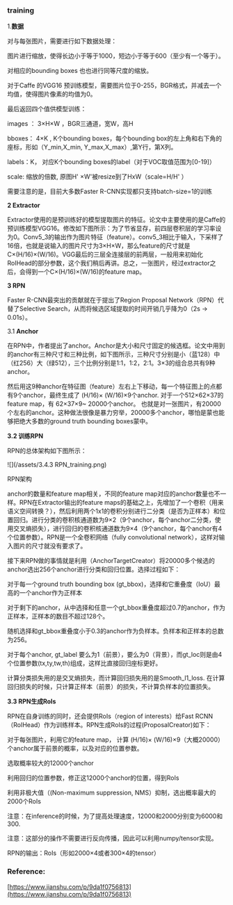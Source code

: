 ### training

1.**数据**

对与每张图片，需要进行如下数据处理：

图片进行缩放，使得长边小于等于1000，短边小于等于600（至少有一个等于）。

对相应的bounding boxes 也也进行同等尺度的缩放。

对于Caffe 的VGG16 预训练模型，需要图片位于0-255，BGR格式，并减去一个均值，使得图片像素的均值为0。

最后返回四个值供模型训练：

images ： 3×H×W ，BGR三通道，宽W，高H

bboxes： 4×K , K个bounding boxes，每个bounding box的左上角和右下角的座标，形如（Y\_min,X\_min, Y\_max,X\_max）,第Y行，第X列。

labels：K， 对应K个bounding boxes的label（对于VOC取值范围为\[0-19\]）

scale: 缩放的倍数, 原图H' ×W'被resize到了HxW（scale=H/H' ）

需要注意的是，目前大多数Faster R-CNN实现都只支持batch-size=1的训练

**2 Extractor**

Extractor使用的是预训练好的模型提取图片的特征。论文中主要使用的是Caffe的预训练模型VGG16。修改如下图所示：为了节省显存，前四层卷积层的学习率设为0。Conv5\_3的输出作为图片特征（feature）。conv5\_3相比于输入，下采样了16倍，也就是说输入的图片尺寸为3×H×W，那么feature的尺寸就是C×\(H/16\)×\(W/16\)。VGG最后的三层全连接层的前两层，一般用来初始化RoIHead的部分参数，这个我们稍后再讲。总之，一张图片，经过extractor之后，会得到一个C×\(H/16\)×\(W/16\)的feature map。

**3 RPN**

Faster R-CNN最突出的贡献就在于提出了Region Proposal Network（RPN）代替了Selective Search，从而将候选区域提取的时间开销几乎降为0（2s -&gt; 0.01s）。

3.1 **Anchor**

在RPN中，作者提出了anchor。Anchor是大小和尺寸固定的候选框。论文中用到的anchor有三种尺寸和三种比例，如下图所示，三种尺寸分别是小（蓝128）中（红256）大（绿512），三个比例分别是1:1，1:2，2:1。3×3的组合总共有9种anchor。

然后用这9种anchor在特征图（feature）左右上下移动，每一个特征图上的点都有9个anchor，最终生成了 \(H/16\)× \(W/16\)×9个anchor. 对于一个512×62×37的feature map，有 62×37×9~ 20000个anchor。 也就是对一张图片，有20000个左右的anchor。这种做法很像是暴力穷举，20000多个anchor，哪怕是蒙也能够把绝大多数的ground truth bounding boxes蒙中。

**3.2 训练RPN**

RPN的总体架构如下图所示：

![](/assets/3.4.3 RPN_training.png)

RPN架构

anchor的数量和feature map相关，不同的feature map对应的anchor数量也不一样。RPN在Extractor输出的feature maps的基础之上，先增加了一个卷积（用来语义空间转换？），然后利用两个1x1的卷积分别进行二分类（是否为正样本）和位置回归。进行分类的卷积核通道数为9×2（9个anchor，每个anchor二分类，使用交叉熵损失），进行回归的卷积核通道数为9×4（9个anchor，每个anchor有4个位置参数）。RPN是一个全卷积网络（fully convolutional network），这样对输入图片的尺寸就没有要求了。

接下来RPN做的事情就是利用（AnchorTargetCreator）将20000多个候选的anchor选出256个anchor进行分类和回归位置。选择过程如下：

对于每一个ground truth bounding box \(gt\_bbox\)，选择和它重叠度（IoU）最高的一个anchor作为正样本

对于剩下的anchor，从中选择和任意一个gt\_bbox重叠度超过0.7的anchor，作为正样本，正样本的数目不超过128个。

随机选择和gt\_bbox重叠度小于0.3的anchor作为负样本。负样本和正样本的总数为256。

对于每个anchor, gt\_label 要么为1（前景），要么为0（背景），而gt\_loc则是由4个位置参数\(tx,ty,tw,th\)组成，这样比直接回归座标更好。

计算分类损失用的是交叉熵损失，而计算回归损失用的是Smooth\_l1\_loss. 在计算回归损失的时候，只计算正样本（前景）的损失，不计算负样本的位置损失。

**3.3 RPN生成RoIs**

RPN在自身训练的同时，还会提供RoIs（region of interests）给Fast RCNN（RoIHead）作为训练样本。RPN生成RoIs的过程\(ProposalCreator\)如下：

对于每张图片，利用它的feature map， 计算 \(H/16\)× \(W/16\)×9（大概20000）个anchor属于前景的概率，以及对应的位置参数。

选取概率较大的12000个anchor

利用回归的位置参数，修正这12000个anchor的位置，得到RoIs

利用非极大值（\(Non-maximum suppression, NMS）抑制，选出概率最大的2000个RoIs

注意：在inference的时候，为了提高处理速度，12000和2000分别变为6000和300.

注意：这部分的操作不需要进行反向传播，因此可以利用numpy/tensor实现。

RPN的输出：RoIs（形如2000×4或者300×4的tensor）

### Reference:

[https://www.jianshu.com/p/9da1f0756813](https://www.jianshu.com/p/9da1f0756813)

